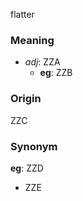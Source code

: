 flatter
### Meaning
+ _adj_: ZZA
    + __eg__: ZZB

### Origin

ZZC

### Synonym

__eg__: ZZD

+ ZZE


